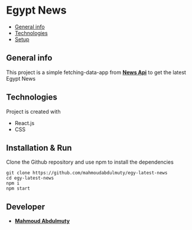 # Egypt News
* [General info](#general-info)
* [Technologies](#technologies)
* [Setup](#setup)

## General info
This project is a simple fetching-data-app from **[News Api](https://newsapi.org/)** to get the latest Egypt News
	
## Technologies
Project is created with
* React.js
* CSS
	
## Installation & Run

Clone the Github repository and use npm to install the dependencies

```
git clone https://github.com/mahmoudabdulmuty/egy-latest-news
cd egy-latest-news
npm i
npm start
```

## Developer 
* **[Mahmoud Abdulmuty](https://www.linkedin.com/in/mahmoud-abdulmuty/)**
